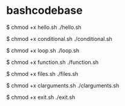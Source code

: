# bashcodebase

$ chmod +x hello.sh
./hello.sh

$ chmod +x conditional.sh
./conditional.sh

$ chmod +x loop.sh
./loop.sh

$ chmod +x function.sh
./function.sh

$ chmod +x files.sh
./files.sh

$ chmod +x clarguments.sh
./clarguments.sh

$ chmod +x exit.sh
./exit.sh